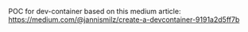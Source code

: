 POC for dev-container based on this medium article:  https://medium.com/@jannismilz/create-a-devcontainer-9191a2d5ff7b
